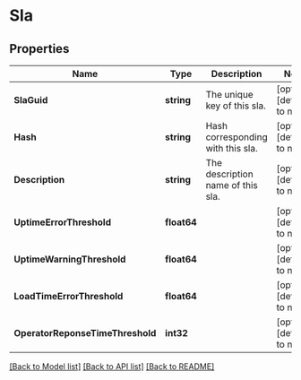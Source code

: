 # Sla

## Properties
Name | Type | Description | Notes
------------ | ------------- | ------------- | -------------
**SlaGuid** | **string** | The unique key of this sla. | [optional] [default to null]
**Hash** | **string** | Hash corresponding with this sla. | [optional] [default to null]
**Description** | **string** | The description name of this sla. | [optional] [default to null]
**UptimeErrorThreshold** | **float64** |  | [optional] [default to null]
**UptimeWarningThreshold** | **float64** |  | [optional] [default to null]
**LoadTimeErrorThreshold** | **float64** |  | [optional] [default to null]
**OperatorReponseTimeThreshold** | **int32** |  | [optional] [default to null]

[[Back to Model list]](../README.md#documentation-for-models) [[Back to API list]](../README.md#documentation-for-api-endpoints) [[Back to README]](../README.md)


